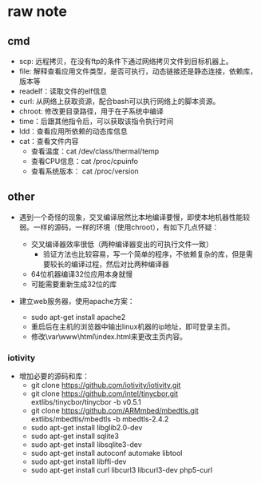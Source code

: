 # raw note
## cmd
- scp: 远程拷贝，在没有ftp的条件下通过网络拷贝文件到目标机器上。
- file: 解释查看应用文件类型，是否可执行，动态链接还是静态连接，依赖库，版本等
- readelf：读取文件的elf信息
- curl: 从网络上获取资源，配合bash可以执行网络上的脚本资源。
- chroot: 修改更目录路径，用于在子系统中编译
- time：后跟其他指令后，可以获取该指令执行时间
- ldd：查看应用所依赖的动态库信息
- cat：查看文件内容
    - 查看温度：cat /dev/class/thermal/temp
    - 查看CPU信息：cat /proc/cpuinfo
    - 查看系统版本： cat /proc/version
    
## other
- 遇到一个奇怪的现象，交叉编译居然比本地编译要慢，即使本地机器性能较弱。一样的源码，一样的环境（使用chroot），有如下几点怀疑：
    - 交叉编译器效率很低（两种编译器变出的可执行文件一致）
        - 验证方法也比较容易，写一个简单的程序，不依赖复杂的库，但是需要较长的编译过程，然后对比两种编译器
    - 64位机器编译32位应用本身就慢
    - 可能需要重新生成32位的库

- 建立web服务器，使用apache方案：
    - sudo apt-get install apache2
    - 重启后在主机的浏览器中输出linux机器的ip地址，即可登录主页。
    - 修改\var\www\html\index.html来更改主页内容。

### iotivity
- 增加必要的源码和库：
    - git clone https://github.com/iotivity/iotivity.git
    - git clone https://github.com/intel/tinycbor.git extlibs/tinycbor/tinycbor -b v0.5.1
    - git clone https://github.com/ARMmbed/mbedtls.git extlibs/mbedtls/mbedtls -b mbedtls-2.4.2
    - sudo apt-get install libglib2.0-dev
    - sudo apt-get install sqlite3
    - sudo apt-get install libsqlite3-dev
    - sudo apt-get install autoconf automake libtool
    - sudo apt-get install libffi-dev
    - sudo apt-get install curl libcurl3 libcurl3-dev php5-curl
